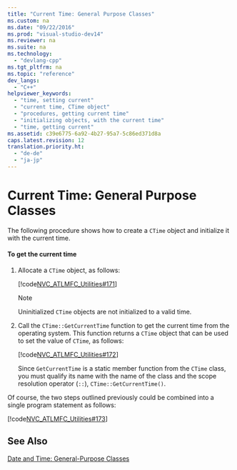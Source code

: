 ```yaml
---
title: "Current Time: General Purpose Classes"
ms.custom: na
ms.date: "09/22/2016"
ms.prod: "visual-studio-dev14"
ms.reviewer: na
ms.suite: na
ms.technology: 
  - "devlang-cpp"
ms.tgt_pltfrm: na
ms.topic: "reference"
dev_langs: 
  - "C++"
helpviewer_keywords: 
  - "time, setting current"
  - "current time, CTime object"
  - "procedures, getting current time"
  - "initializing objects, with the current time"
  - "time, getting current"
ms.assetid: c39e6775-6a92-4b27-95a7-5c86ed371d8a
caps.latest.revision: 12
translation.priority.ht: 
  - "de-de"
  - "ja-jp"
---
```

# Current Time: General Purpose Classes
The following procedure shows how to create a `CTime` object and initialize it with the current time.  
  
#### To get the current time  
  
1.  Allocate a `CTime` object, as follows:  
  
     [!code[NVC_ATLMFC_Utilities#171](../VS_csharp/codesnippet/CPP/current-time--general-purpose-classes_1.cpp)]  
  
    > [!NOTE]
    >  Uninitialized `CTime` objects are not initialized to a valid time.  
  
2.  Call the `CTime::GetCurrentTime` function to get the current time from the operating system. This function returns a `CTime` object that can be used to set the value of `CTime`, as follows:  
  
     [!code[NVC_ATLMFC_Utilities#172](../VS_csharp/codesnippet/CPP/current-time--general-purpose-classes_2.cpp)]  
  
     Since `GetCurrentTime` is a static member function from the `CTime` class, you must qualify its name with the name of the class and the scope resolution operator (`::`), `CTime::GetCurrentTime()`.  
  
 Of course, the two steps outlined previously could be combined into a single program statement as follows:  
  
 [!code[NVC_ATLMFC_Utilities#173](../VS_csharp/codesnippet/CPP/current-time--general-purpose-classes_3.cpp)]  
  
## See Also  
 [Date and Time: General-Purpose Classes](../VS_csharp/date-and-time--general-purpose-classes.md)